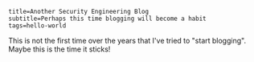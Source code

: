 ```
title=Another Security Engineering Blog
subtitle=Perhaps this time blogging will become a habit
tags=hello-world
```

This is not the first time over the years that I've tried to "start blogging".
Maybe this is the time it sticks!
